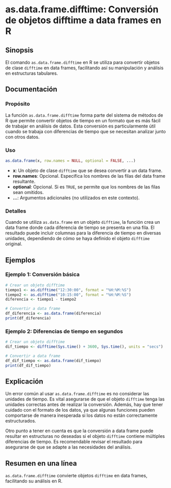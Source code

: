 <!--
Meta Description: # as.data.frame.difftime: Conversión de objetos difftime a data frames en R ## Sinopsis El comando `as.data.frame.difftime` en R se utiliza para conve...
Meta Keywords: data, difftime, frame, que, tiempo
-->

# as.data.frame.difftime: Conversión de objetos difftime a data frames en R

## Sinopsis
El comando `as.data.frame.difftime` en R se utiliza para convertir objetos de clase `difftime` en data frames, facilitando así su manipulación y análisis en estructuras tabulares.

## Documentación
### Propósito
La función `as.data.frame.difftime` forma parte del sistema de métodos de R que permite convertir objetos de tiempo en un formato que es más fácil de trabajar en análisis de datos. Esta conversión es particularmente útil cuando se trabaja con diferencias de tiempo que se necesitan analizar junto con otros datos.

### Uso
```R
as.data.frame(x, row.names = NULL, optional = FALSE, ...)
```
- **x**: Un objeto de clase `difftime` que se desea convertir a un data frame.
- **row.names**: Opcional. Especifica los nombres de las filas del data frame resultante.
- **optional**: Opcional. Si es `TRUE`, se permite que los nombres de las filas sean omitidos.
- **...**: Argumentos adicionales (no utilizados en este contexto).

### Detalles
Cuando se utiliza `as.data.frame` en un objeto `difftime`, la función crea un data frame donde cada diferencia de tiempo se presenta en una fila. El resultado puede incluir columnas para la diferencia de tiempo en diversas unidades, dependiendo de cómo se haya definido el objeto `difftime` original.

## Ejemplos
### Ejemplo 1: Conversión básica
```R
# Crear un objeto difftime
tiempo1 <- as.difftime("12:30:00", format = "%H:%M:%S")
tiempo2 <- as.difftime("10:15:00", format = "%H:%M:%S")
diferencia <- tiempo1 - tiempo2

# Convertir a data frame
df_diferencia <- as.data.frame(diferencia)
print(df_diferencia)
```

### Ejemplo 2: Diferencias de tiempo en segundos
```R
# Crear un objeto difftime
dif_tiempo <- difftime(Sys.time() + 3600, Sys.time(), units = "secs")

# Convertir a data frame
df_dif_tiempo <- as.data.frame(dif_tiempo)
print(df_dif_tiempo)
```

## Explicación
Un error común al usar `as.data.frame.difftime` es no considerar las unidades de tiempo. Es vital asegurarse de que el objeto `difftime` tenga las unidades correctas antes de realizar la conversión. Además, hay que tener cuidado con el formato de los datos, ya que algunas funciones pueden comportarse de manera inesperada si los datos no están correctamente estructurados.

Otro punto a tener en cuenta es que la conversión a data frame puede resultar en estructuras no deseadas si el objeto `difftime` contiene múltiples diferencias de tiempo. Es recomendable revisar el resultado para asegurarse de que se adapte a las necesidades del análisis.

## Resumen en una línea
`as.data.frame.difftime` convierte objetos `difftime` en data frames, facilitando su análisis en R.